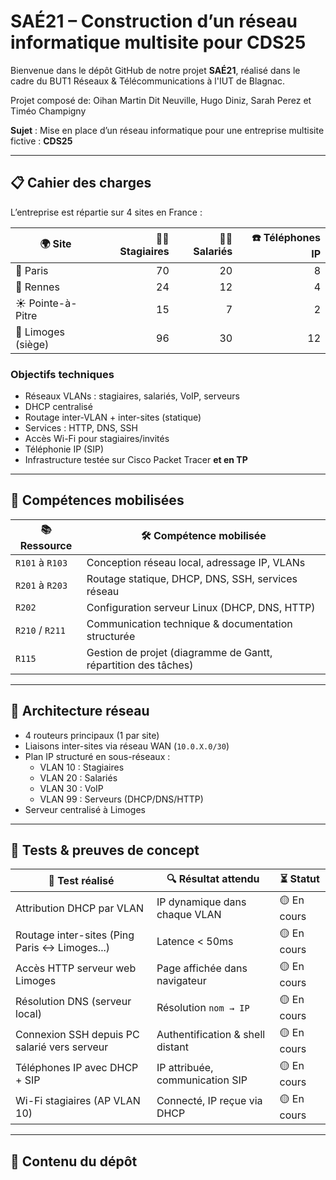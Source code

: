 # SAÉ21 – Construction d’un réseau informatique multisite pour CDS25

Bienvenue dans le dépôt GitHub de notre projet **SAÉ21**, réalisé dans le cadre du BUT1 Réseaux & Télécommunications à l'IUT de Blagnac.

Projet composé de: Oihan Martin Dit Neuville, Hugo Diniz, Sarah Perez et Timéo Champigny

**Sujet** : Mise en place d’un réseau informatique pour une entreprise multisite fictive : **CDS25**

---

## 📋 Cahier des charges

L’entreprise est répartie sur 4 sites en France :

| 🌍 **Site**        | 👨‍🎓 **Stagiaires** | 🧑‍💼 **Salariés** | ☎️ **Téléphones IP** |
| ------------------ | -------------------: | -----------------: | -------------------: |
| 🗼 Paris           |                   70 |                 20 |                    8 |
| 🌊 Rennes          |                   24 |                 12 |                    4 |
| ☀️ Pointe-à-Pitre  |                   15 |                  7 |                    2 |
| 🏢 Limoges (siège) |                   96 |                 30 |                   12 |


### Objectifs techniques

- Réseaux VLANs : stagiaires, salariés, VoIP, serveurs  
- DHCP centralisé  
- Routage inter-VLAN + inter-sites (statique)  
- Services : HTTP, DNS, SSH  
- Accès Wi-Fi pour stagiaires/invités  
- Téléphonie IP (SIP)  
- Infrastructure testée sur Cisco Packet Tracer **et en TP**

---

## 🧠 Compétences mobilisées

| 📚 **Ressource** | 🛠️ **Compétence mobilisée**                                   |
| ---------------- | -------------------------------------------------------------- |
| `R101` à `R103`  | Conception réseau local, adressage IP, VLANs                   |
| `R201` à `R203`  | Routage statique, DHCP, DNS, SSH, services réseau              |
| `R202`           | Configuration serveur Linux (DHCP, DNS, HTTP)                  |
| `R210` / `R211`  | Communication technique & documentation structurée             |
| `R115`           | Gestion de projet (diagramme de Gantt, répartition des tâches) |


---

## 🧱 Architecture réseau

- 4 routeurs principaux (1 par site)  
- Liaisons inter-sites via réseau WAN (`10.0.X.0/30`)  
- Plan IP structuré en sous-réseaux :
  - VLAN 10 : Stagiaires  
  - VLAN 20 : Salariés  
  - VLAN 30 : VoIP  
  - VLAN 99 : Serveurs (DHCP/DNS/HTTP)  
- Serveur centralisé à Limoges

---

## 🧪 Tests & preuves de concept

| 🧪 **Test réalisé**                           | 🔍 **Résultat attendu**          | ⏳ **Statut** |
| --------------------------------------------- | -------------------------------- | ------------ |
| Attribution DHCP par VLAN                     | IP dynamique dans chaque VLAN    | 🟡 En cours  |
| Routage inter-sites (Ping Paris ↔ Limoges...) | Latence < 50ms                   | 🟡 En cours  |
| Accès HTTP serveur web Limoges                | Page affichée dans navigateur    | 🟡 En cours  |
| Résolution DNS (serveur local)                | Résolution `nom → IP`            | 🟡 En cours  |
| Connexion SSH depuis PC salarié vers serveur  | Authentification & shell distant | 🟡 En cours  |
| Téléphones IP avec DHCP + SIP                 | IP attribuée, communication SIP  | 🟡 En cours  |
| Wi-Fi stagiaires (AP VLAN 10)                 | Connecté, IP reçue via DHCP      | 🟡 En cours  |


---

## 📁 Contenu du dépôt

